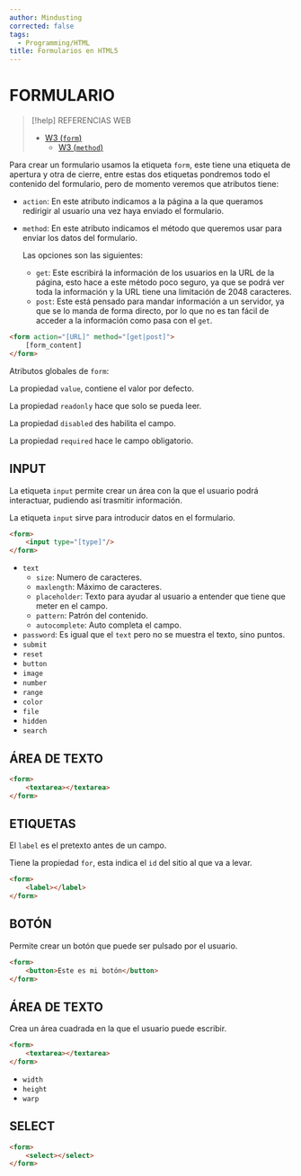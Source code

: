 ```yaml
---
author: Mindusting
corrected: false
tags:
  - Programming/HTML
title: Formularios en HTML5
---
```


# FORMULARIO

> [!help] REFERENCIAS WEB
> - [W3 (`form`)](https://www.w3schools.com/tags/att_form_method.asp)
>     - [W3 (`method`)](https://www.w3schools.com/tags/ref_httpmethods.asp)

Para crear un formulario usamos la etiqueta `form`, este tiene una etiqueta de apertura y otra de cierre, entre estas dos etiquetas pondremos todo el contenido del formulario, pero de momento veremos que atributos tiene:

- `action`:
    En este atributo indicamos a la página a la que queramos redirigir al usuario una vez haya enviado el formulario.
- `method`:
    En este atributo indicamos el método que queremos usar para enviar los datos del formulario.

    Las opciones son las siguientes:
    - `get`:
        Este escribirá la información de los usuarios en la URL de la página, esto hace a este método poco seguro, ya que se podrá ver toda la información y la URL tiene una limitación de 2048 caracteres.
    - `post`:
        Este está pensado para mandar información a un servidor, ya que se lo manda de forma directo, por lo que no es tan fácil de acceder a la información como pasa con el `get`.

```html
<form action="[URL]" method="[get|post]">
    [form_content]
</form>
```

Atributos globales de `form`:

La propiedad `value`, contiene el valor por defecto.

La propiedad `readonly` hace que solo se pueda leer.

La propiedad `disabled` des habilita el campo.

La propiedad `required` hace le campo obligatorio.

## INPUT

La etiqueta `input` permite crear un área con la que el usuario podrá interactuar, pudiendo así trasmitir información.

La etiqueta `input` sirve para introducir datos en el formulario.

```html
<form>
    <input type="[type]"/>
</form>
```

- `text`
    - `size`: Numero de caracteres.
    - `maxlength`: Máximo de caracteres.
    - `placeholder`: Texto para ayudar al usuario a entender que tiene que meter en el campo.
    - `pattern`: Patrón del contenido.
    - `autocomplete`: Auto completa el campo.
- `password`:
    Es igual que el `text` pero no se muestra el texto, sino puntos.
- `submit`
- `reset`
- `button`
- `image`
- `number`
- `range`
- `color`
- `file`
- `hidden`
- `search`

## ÁREA DE TEXTO

```html
<form>
    <textarea></textarea>
</form>
```

## ETIQUETAS

El `label` es el pretexto antes de un campo.

Tiene la propiedad `for`, esta indica el `id` del sitio al que va a levar.

```html
<form>
    <label></label>
</form>
```

## BOTÓN

Permite crear un botón que puede ser pulsado por el usuario.

```html
<form>
    <button>Este es mi botón</button>
</form>
```

## ÁREA DE TEXTO

Crea un área cuadrada en la que el usuario puede escribir.

```html
<form>
    <textarea></textarea>
</form>
```

- `width`
- `height`
- `warp`

## SELECT

```html
<form>
    <select></select>
</form>
```
